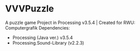 # VVVPuzzle
 A puzzle game Project in Processing v3.5.4 | Created for RWU: Computergrafik
Dependencies:
- Processing (Java ver.) v3.5.4
- Processing.Sound-Library (v2.2.3)
